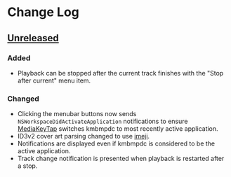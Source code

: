 # Change Log

## [Unreleased]
### Added
- Playback can be stopped after the current track finishes with the "Stop after current" menu item.

### Changed
- Clicking the menubar buttons now sends `NSWorkspaceDidActivateApplication` notifications to ensure [MediaKeyTap](https://github.com/nhurden/MediaKeyTap) switches kmbmpdc to most recently active application.
- ID3v2 cover art parsing changed to use [imeji](https://github.com/arttuperala/imeji).
- Notifications are displayed even if kmbmpdc is considered to be the active application.
- Track change notification is presented when playback is restarted after a stop.

[Unreleased]: https://github.com/arttuperala/kmbmpdc/compare/v1.0.0...HEAD
